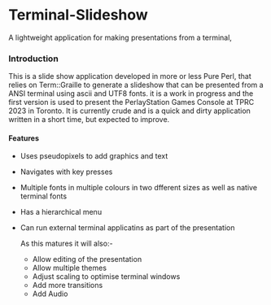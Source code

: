 # Terminal-Slideshow
A  lightweight application for making presentations from a terminal, 

### Introduction
This is a slide show application developed in more or less Pure Perl, that relies on Term::Graille
to generate a slideshow that can be presented from a ANSI terminal using ascii and UTF8 fonts.
it is a work in progress and the first version is used to present the PerlayStation Games Console
at TPRC 2023 in Toronto. It is currently crude and is a quick and dirty application written in a
short time, but expected to improve.

#### Features

* Uses pseudopixels to add graphics and text
* Navigates with key presses
* Multiple fonts in multiple colours in two dfferent sizes as well as native terminal fonts
* Has a hierarchical menu
* Can run external terminal applicatins as part of the presentation

  As this matures it will also:- 

  * Allow editing of the presentation
  * Allow multiple themes
  * Adjust scaling to optimise terminal windows
  * Add more transitions
  * Add Audio

  
